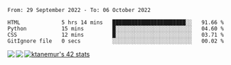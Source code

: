 <!--START_SECTION:waka-->

```text
From: 29 September 2022 - To: 06 October 2022

HTML             5 hrs 14 mins   ███████████████████████░░   91.66 %
Python           15 mins         █░░░░░░░░░░░░░░░░░░░░░░░░   04.60 %
CSS              12 mins         █░░░░░░░░░░░░░░░░░░░░░░░░   03.71 %
GitIgnore file   0 secs          ░░░░░░░░░░░░░░░░░░░░░░░░░   00.02 %
```

<!--END_SECTION:waka-->
<a href="https://github.com/anuraghazra/github-readme-stats">
  <img align="left" src="https://github-readme-stats.vercel.app/api?username=Tanesan&count_private=true&show_icons=true" />
<img align="left" src="https://github-readme-stats.vercel.app/api/top-langs/?username=Tanesan" />
</a>

[![ktanemur's 42 stats](https://badge42.vercel.app/api/v2/cl1wslf6s002109l771rng2w8/stats?cursusId=21&coalitionId=62)](https://github.com/JaeSeoKim/badge42)
